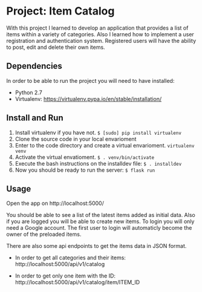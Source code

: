 # Project: Item Catalog
With this project I learned to develop an application that provides a list of items within a variety of categories. Also I learned how to implement a user registration and authentication system. Registered users will have the ability to post, edit and delete their own items.

## Dependencies
In order to be able to run the project you will need to have installed:
 - Python 2.7
 - Virtualenv: https://virtualenv.pypa.io/en/stable/installation/

## Install and Run
1. Install virtualenv if you have not. ```$ [sudo] pip install virtualenv```
2. Clone the source code in your local envarioment
3. Enter to the code directory and create a virtual envarioment. ```virtualenv venv```
4. Activate the virtual envatioment. ```$ . venv/bin/activate```
5. Execute the bash instructions on the installdev file: ```$ . installdev```
6. Now you should be ready to run the server: ```$ flask run```

## Usage
Open the app on http://localhost:5000/

You should be able to see a list of the latest items added as initial data. Also if you are logged you will be able to create new items. To login you will only need a Google account. The first user to login will automaticly become the owner of the preloaded items. 

There are also some api endpoints to get the items data in JSON format.  

- In order to get all categories and their items:
http://localhost:5000/api/v1/catalog

- In order to get only one item with the ID:
http://localhost:5000/api/v1/catalog/item/ITEM_ID

